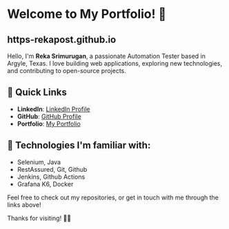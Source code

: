 # Welcome to My Portfolio! 👋
## https-rekapost.github.io

Hello, I'm **Reka Srimurugan**, a passionate Automation Tester based in Argyle, Texas. I love building web applications, exploring new technologies, and contributing to open-source projects.

## 📌 Quick Links
- **LinkedIn**: [LinkedIn Profile](https://www.linkedin.com/in/reka-srimurugan-040296252/)
- **GitHub**: [GitHub Profile](https://github.com/Rekapost)
- **Portfolio**: [My Portfolio](https://github.com/Rekapost/https-rekapost.github.io)


## 🔧 Technologies I'm familiar with:
- Selenium, Java
- RestAssured, Git, Github
- Jenkins, Github Actions
- Grafana K6, Docker

Feel free to check out my repositories, or get in touch with me through the links above!

Thanks for visiting! 👨‍💻
